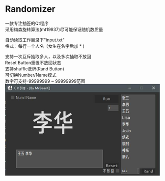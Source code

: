 # Randomizer
一款专注抽签的Qt程序  
采用梅森旋转算法(mt19937)尽可能保证随机数质量  

自动读取工作目录下"input.txt"  
格式：每行一个人名（女生在名字后加 * )  

支持一次互斥抽取多人，以及多次抽取不放回  
Reset Button重置不放回状态  
支持shuffle洗牌(Rand Button)  
可切换Number/Name模式  
数字可支持-99999999 ~ 99999999范围  
![image](https://github.com/MrBeanCpp/Randomizer/blob/main/images/show.jpg)
